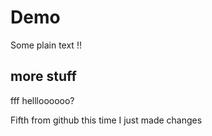 # Demo

Some plain text !!

## more stuff

fff
 hellloooooo?

Fifth from github this time
I just made changes
